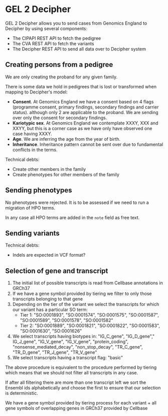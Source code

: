 # GEL 2 Decipher

GEL 2 Decipher allows you to send cases from Genomics England to Decipher by using several components:
* The CIPAPI REST API to fetch the pedigree
* The CVA REST API to fetch the variants
* The Decipher REST API to send all data over to Decipher system

## Creating persons from a pedigree

We are only creating the proband for any given family. 

There is some data we hold in pedigrees that is lost or transformed when mapping to Decipher's model:
* **Consent**. At Genomics England we have a consent based on 4 flags (programme consent, primary findings, secondary findings and carrier status). although only 2 are applicable to the proband. We are sending over only the consent for secondary findings.
* **Kariotypic sex**. At Genomics England we contemplate XXXY, XXX and XXYY, but this is a corner case as we have only have observed one case having XXXY.
* **Age**. We are inferring the age from the year of birth.
* **Inheritance**. Inheritance pattern cannot be sent over due to fundamental conflicts in the terms.

Technical debts:
* Create other members in the family
* Create phenotypes for other members of the family

## Sending phenotypes

No phenotypes were rejected. It is to be assessed if we need to run a migration of HPO terms.

In any case all HPO terms are added in the `note` field as free text.

## Sending variants

Technical debts:
* Indels are expected in VCF format?

## Selection of gene and transcript

1. The initial list of possible transcripts is read from Cellbase annotations in GRCh37
2. If we have a gene symbol provided by tiering we filter to only those transcripts belonging to that gene
3. Depending on the tier of the variant we select the transcripts for which our variant has a particular SO term:
    - Tier 1: "SO:0001893", "SO:0001574", "SO:0001575", "SO:0001587", "SO:0001589", "SO:0001578", "SO:0001582"
    - Tier 2: "SO:0001889", "SO:0001821", "SO:0001822", "SO:0001583", "SO:0001630", "SO:0001626"
4. We select transcripts having biotypes in: "IG_C_gene", "IG_D_gene"," IG_J_gene", "IG_V_gene", "IG_V_gene", 
    "protein_coding", "nonsense_mediated_decay", "non_stop_decay", "TR_C_gene", "TR_D_gene", "TR_J_gene", "TR_V_gene"
5. We select transcripts having a transcript flag: "basic"

The above procedure is equivalent to the procedure performed by tiering which means that we should not filter all transcripts in any case.

If after all filtering there are more than one transcript left we sort the Ensembl ids alphabetically and choose the first to ensure that our selection is deterministic.

We have a gene symbol provided by tiering process for each variant + all gene symbols of overlapping genes in GRCh37 provided by Cellbase
